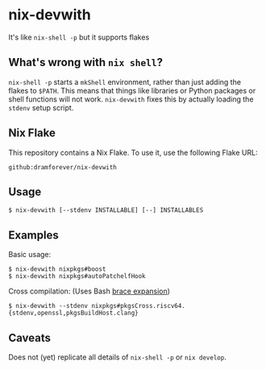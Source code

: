 # nix-devwith

It's like `nix-shell -p` but it supports flakes

## What's wrong with `nix shell`?

`nix-shell -p` starts a `mkShell` environment, rather than just adding the flakes to `$PATH`. This means that things like libraries or Python packages or shell functions will not work. `nix-devwith` fixes this by actually loading the `stdenv` setup script.

## Nix Flake

This repository contains a Nix Flake. To use it, use the following Flake URL:

```plain
github:dramforever/nix-devwith
```

## Usage

```console
$ nix-devwith [--stdenv INSTALLABLE] [--] INSTALLABLES
```

## Examples

Basic usage:

```console
$ nix-devwith nixpkgs#boost
$ nix-devwith nixpkgs#autoPatchelfHook
```

Cross compilation: (Uses Bash [brace expansion])

```console
$ nix-devwith --stdenv nixpkgs#pkgsCross.riscv64.{stdenv,openssl,pkgsBuildHost.clang}
```

[brace expansion]: https://www.gnu.org/software/bash/manual/html_node/Brace-Expansion.html

## Caveats

Does not (yet) replicate all details of `nix-shell -p` or `nix develop`.

